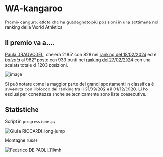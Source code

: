 # WA-kangaroo
Premio canguro: atleta che ha guadagnato più posizioni in una settimana nel ranking della World Athletics

## Il premio va a....
[Paula GRAUVOGEL](https://worldathletics.org/athletes/germany/paula-grauvogel-14813578), che era 2185ᵃ con 828 nei
[ranking del 18/02/2024](https://worldathletics.org/world-rankings/long-jump/women?regionType=world&page=22&rankDate=2024-02-18&limitByCountry=0)
ed è _balzata_ al 982° posto con 933 punti nei
[ranking del 27/02/2024](https://worldathletics.org/world-rankings/long-jump/women?regionType=world&page=10&rankDate=2024-02-27&limitByCountry=0)
con una scalata totale di 1203 posizioni.

![image](https://github.com/user-attachments/assets/3809538f-a9ec-4a23-8ce8-54edfb3d041d)

Si può notare come la maggior parte dei grandi spostamenti in classifica è avvenuta con il blocco dei ranking tra
il 31/03/202 e il 01/12/2020. Li ho esclusi per correttezza anche se tecnicamente sono liste consecutive.

## Statistiche
Script in ```progressione.py```

![Giulia RICCARDI_long-jump](https://github.com/user-attachments/assets/2ad09070-7942-4cfb-b2f1-f1840bfb1746)


Montagne russe

![Federico DE PAOLI_110mh](https://github.com/user-attachments/assets/1a15bf95-4fd0-4959-b00a-782b1e3625db)
